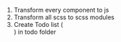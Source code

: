1. Transform every component to js
2. Transform all scss to scss modules
3. Create Todo list (
   <TodoComponent>
   <TodoControls>
   <TodoInput>
   <TodoAddButton>
   <TodoFilters>  
    <TodoList>
   <TodoListItem>
   <TodoCheckbox>
   <TodoText>
   ) in todo folder
